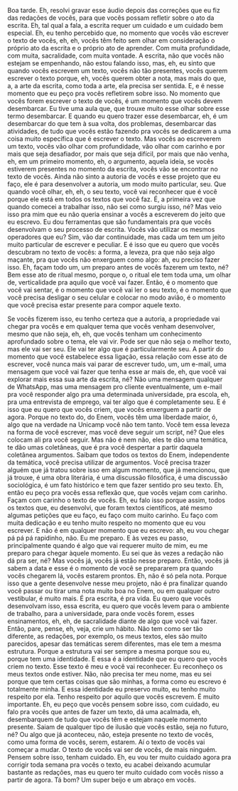 Boa tarde. Eh, resolvi gravar esse áudio depois das correções que eu fiz das redações de vocês, para que vocês possam refletir sobre o ato da escrita. Eh, tal qual a fala, a escrita requer um cuidado e um cuidado bem especial. Eh, eu tenho percebido que, no momento que vocês vão escrever o texto de vocês, eh, eh, vocês têm feito sem olhar em consideração o próprio ato da escrita e o próprio ato de aprender. Com muita profundidade, com muita, sacralidade, com muita vontade. A escrita, não que vocês não estejam se empenhando, não estou falando isso, mas, eh, eu sinto que quando vocês escrevem um texto, vocês não tão presentes, vocês querem escrever o texto porque, eh, vocês querem obter a nota, mas mais do que, a, a arte da escrita, como toda a arte, ela precisa ser sentida. E, e é nesse momento que eu peço pra vocês refletirem sobre isso. No momento que vocês forem escrever o texto de vocês, é um momento que vocês devem desembarcar. Eu tive uma aula que, que trouxe muito esse olhar sobre esse termo desembarcar. E quando eu quero trazer esse desembarcar, eh, é um desembarcar do que tem à sua volta, dos problemas, desembarcar das atividades, de tudo que vocês estão fazendo pra vocês se dedicarem a uma coisa muito específica que é escrever o texto. Mas vocês ao escreverem um texto, vocês vão olhar com profundidade, vão olhar com carinho e por mais que seja desafiador, por mais que seja difícil, por mais que não venha, eh, em um primeiro momento, eh, o argumento, aquela ideia, se vocês estiverem presentes no momento da escrita, vocês vão se encontrar no texto de vocês. Ainda não sinto a autoria de vocês e esse projeto que eu faço, ele é para desenvolver a autoria, um modo muito particular, seu. Que quando você olhar, eh, eh, o seu texto, você vai reconhecer que é você porque ele está em todos os textos que você faz. É, a primeira vez que quando comecei a trabalhar isso, não sei como surgiu isso, né? Mas veio isso pra mim que eu não queria ensinar a vocês a escreverem do jeito que eu escrevo. Eu dou ferramentas que são fundamentais pra que vocês desenvolvam o seu processo de escrita. Vocês vão utilizar os mesmos operadores que eu? Sim, vão dar continuidade, mas cada um tem um jeito muito particular de escrever e peculiar. E é isso que eu quero que vocês descubram no texto de vocês: a forma, a leveza, pra que não seja algo maçante, pra que vocês não enxerguem como algo: ah, eu preciso fazer isso. Eh, façam todo um, um preparo antes de vocês fazerem um texto, né? Bem esse ato de ritual mesmo, porque o, o ritual ele tem toda uma, um olhar de, verticalidade pra aquilo que você vai fazer. Então, é o momento que você vai sentar, é o momento que você vai ler o seu texto, é o momento que você precisa desligar o seu celular e colocar no modo avião, é o momento que você precisa estar presente para compor aquele texto.

Se vocês fizerem isso, eu tenho certeza que a autoria, a propriedade vai chegar pra vocês e em qualquer tema que vocês venham desenvolver, mesmo que não seja, eh, eh, que vocês tenham um conhecimento aprofundado sobre o tema, ele vai vir. Pode ser que não seja o melhor texto, mas ele vai ser seu. Ele vai ter algo que é particularmente seu. A partir do momento que você estabelece essa ligação, essa relação com esse ato de escrever, você nunca mais vai parar de escrever tudo, um, um e-mail, uma mensagem que você vai fazer que tenha esse ar mais de, eh, que você vai explorar mais essa sua arte da escrita, né? Não uma mensagem qualquer de WhatsApp, mas uma mensagem pro cliente eventualmente, um e-mail pra você responder algo pra uma determinada universidade, pra escola, eh, pra uma entrevista de emprego, vai ter algo que é completamente seu. E é isso que eu quero que vocês criem, que vocês enxerguem a partir de agora. Porque no texto do, do Enem, vocês têm uma liberdade maior, ó, algo que na verdade na Unicamp você não tem tanto. Você tem essa leveza na forma de você escrever, mas você deve seguir um script, né? Que eles colocam ali pra você seguir. Mas não é nem não, eles te dão uma temática, te dão umas coletâneas, que é pra você despertar a partir daquela coletânea argumentos. Saibam que todos os textos do Enem, independente da temática, você precisa utilizar de argumentos. Você precisa trazer alguém que já tratou sobre isso em algum momento, que já mencionou, que já trouxe, é uma obra literária, é uma discussão filosófica, é uma discussão sociológica, é um fato histórico e tem que fazer sentido pro seu texto. Eh, então eu peço pra vocês essa reflexão que, que vocês vejam com carinho. Façam com carinho o texto de vocês. Eh, eu falo isso porque assim, todos os textos que, eu desenvolvi, que foram textos científicos, até mesmo algumas petições que eu faço, eu faço com muito carinho. Eu faço com muita dedicação e eu tenho muito respeito no momento que eu vou escrever. E não é em qualquer momento que eu escrevo: ah, eu vou chegar pá pá pá rapidinho, não. Eu me preparo. E às vezes eu passo, principalmente quando é algo que vai requerer muito de mim, eu me preparo para chegar àquele momento. Eu sei que às vezes a redação não dá pra ser, né? Mas vocês já, vocês já estão nesse preparo. Então, vocês já sabem a data e esse é o momento de você se prepararem pra quando vocês chegarem lá, vocês estarem prontos. Eh, não é só pela nota. Porque isso que a gente desenvolve nesse meu projeto, não é pra finalizar quando você passar ou tirar uma nota muito boa no Enem, ou em qualquer outro vestibular, é muito mais. É pra escrita, é pra vida. Eu quero que vocês desenvolvam isso, essa escrita, eu quero que vocês levem para o ambiente de trabalho, para a universidade, para onde vocês forem, esses ensinamentos, eh, eh, de sacralidade diante de algo que você vai fazer. Então, pare, pense, eh, veja, crie um hábito. Não tem como ser tão diferente, as redações, por exemplo, os meus textos, eles são muito parecidos, apesar das temáticas serem diferentes, mas ele tem a mesma estrutura. Porque a estrutura vai ser sempre a mesma porque sou eu, porque tem uma identidade. E essa é a identidade que eu quero que vocês criem no texto. Esse texto é meu e você vai reconhecer. Eu reconheço os meus textos onde estiver. Não, não precisa ter meu nome, mas eu sei porque que tem certas coisas que são minhas, a forma como eu escrevo é totalmente minha. E essa identidade eu preservo muito, eu tenho muito respeito por ela. Tenho respeito por aquilo que vocês escrevem. É muito importante. Eh, eu peço que vocês pensem sobre isso, com cuidado, eu falo pra vocês que antes de fazer um texto, dá uma acalmada, eh, desembarquem de tudo que vocês têm e estejam naquele momento presente. Saiam de qualquer tipo de ilusão que vocês estão, seja no futuro, né? Ou algo que já aconteceu, não, esteja presente no texto de vocês, como uma forma de vocês, serem, estarem. Aí o texto de vocês vai começar a mudar. O texto de vocês vai ser de vocês, de mais ninguém. Pensem sobre isso, tenham cuidado. Eh, eu vou ter muito cuidado agora pra corrigir toda semana pra vocês o texto, eu acabei deixando acumular bastante as redações, mas eu quero ter muito cuidado com vocês nisso a partir de agora. Tá bom? Um super beijo e um abraço em vocês.
